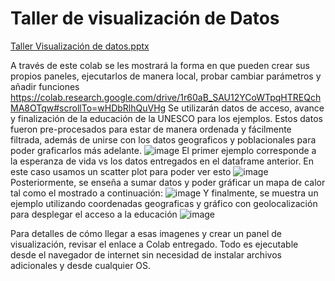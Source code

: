 # Taller de visualización de Datos
[Taller Visualización de datos.pptx](https://github.com/Thomatrix/mi-dashboard/files/10471328/Taller.Visualizacion.de.datos.pptx)

A través de este colab se les mostrará la forma en que pueden crear sus propios paneles, ejecutarlos de manera local, probar cambiar parámetros y añadir funciones
https://colab.research.google.com/drive/1r60aB_SAU12YCoWTpqHTREQchMA8OTqw#scrollTo=wHDbRlhQuVHg
Se utilizarán datos de acceso, avance y finalización de la educación de la UNESCO para los ejemplos. Estos datos fueron pre-procesados para estar de manera ordenada y fácilmente filtrada, además de unirse con los datos geograficos y poblacionales para poder graficarlos más adelante.
![image](https://user-images.githubusercontent.com/8061574/213838734-df867e58-a5da-45af-97e1-fe7f045a2a56.png)
El primer ejemplo corresponde a la esperanza de vida vs los datos entregados en el dataframe anterior. En este caso usamos un scatter plot para poder ver esto
![image](https://user-images.githubusercontent.com/8061574/213838912-b8e0009d-c8ba-4c57-ba7c-a63aa014177c.png)
Posteriormente, se enseña a sumar datos y poder gráficar un mapa de calor tal como el mostrado a continuación:
![image](https://user-images.githubusercontent.com/8061574/213839278-1e5a6e9f-4f9e-4a8b-9825-32af7e2c5273.png)
Y finalmente, se muestra un ejemplo utilizando coordenadas geograficas y gráfico con geolocalización para desplegar el acceso a la educación
![image](https://user-images.githubusercontent.com/8061574/213839451-eb8fd625-aa7b-479d-8ae8-4b84ecec5e85.png)

Para detalles de cómo llegar a esas imagenes y crear un panel de visualización, revisar el enlace a Colab entregado. Todo es ejecutable desde el navegador de internet sin necesidad de instalar archivos adicionales y desde cualquier OS.
